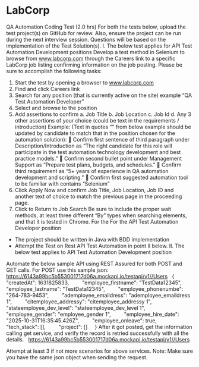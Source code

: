 # LabCorp

QA Automation Coding Test (2.0 hrs)
For both the tests below, upload the test project(s) on GitHub for review.
Also, ensure the project can be run during the next interview session. Questions will be based on the
implementation of the Test Solution(s).
I. The below test applies for API Test Automation Development positions
Develop a test method in Selenium to browse from www.labcorp.com through the Careers link to a
specific LabCorp job listing confirming information on the job posting. Please be sure to accomplish
the following tasks:
1. Start the test by opening a browser to www.labcorp.com
2. Find and click Careers link
3. Search for any position (that is currently active on the site) example “QA Test Automation
Developer”
4. Select and browse to the position
5. Add assertions to confirm
a. Job Title
b. Job Location
c. Job Id
d. Any 3 other assertions of your choice (could be text in the requirements /
introduction)
Example: (Text in quotes “” from below example should be updated by candidate to match
that in the position chosen for the automation solution):
 Confirm first sentence of third paragraph under Description/Introduction as “The right candidate
for this role will participate in the test automation technology development and best practice
models.”
 Confirm second bullet point under Management Support as “Prepare test plans, budgets, and
schedules.”
 Confirm third requirement as “5+ years of experience in QA automation development and
scripting.”
 Confirm first suggested automation tool to be familiar with contains “Selenium”
6. Click Apply Now and confirm Job Title, Job Location, Job ID and another text of choice to
match the previous page in the proceeding page.
7. Click to Return to Job Search
Be sure to include the proper wait methods, at least three different “By” types when searching
elements, and that it is tested in Chrome. For the
For the API Test Automation Developer position
- The project should be written in Java with BDD implementation
- Attempt the Test on Rest API Test Automation in point II below.
II. The below test applies to API Test Automation Development position

Automate the below sample API using REST Assured for both POST and GET calls.
For POST use this sample json: https://6143a99bc5b553001717d06a.mockapi.io/testapi/v1//Users
 
{
        &quot;createdAt&quot;: 1631825833,
        &quot;employee_firstname&quot;: &quot;TestData12345&quot;,
        &quot;employee_lastname&quot;: &quot;TestData12345&quot;,
        &quot;employee_phonenumbe&quot;: &quot;264-783-9453&quot;,
        &quot;ademployee_emaildress&quot;: &quot;ademployee_emaildress 1&quot;,
        &quot;citemployee_addressy&quot;: &quot;citemployee_addressy 1&quot;,
        &quot;stateemployee_dev_level&quot;: &quot;stateemployee_dev_level 1&quot;,
        &quot;employee_gender&quot;: &quot;employee_gender 1&quot;,
        &quot;employee_hire_date&quot;: &quot;2025-10-31T16:35:45.426Z&quot;,
        &quot;employee_onleave&quot;: true,
        &quot;tech_stack&quot;: [],
        &quot;project&quot;: []
    }
After it got posted, get the information calling get service, and verify the record is retried
successfully with all the details.
 
https://6143a99bc5b553001717d06a.mockapi.io/testapi/v1//Users

Attempt at least 3 if not more scenarios for above services.
Note: Make sure you have the same json object when sending the request.
